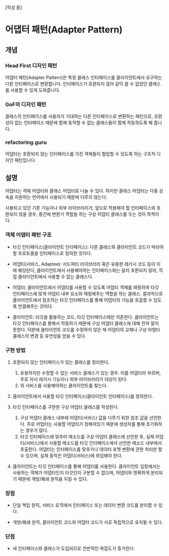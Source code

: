 [작성 중]

# 어댑터 패턴(Adapter Pattern)

## 개념

### Head First 디자인 패턴

어댑터 패턴(Adapter Pattern)은 특정 클래스 인터페이스를 클라이언트에서 요구하는 다른 인터페이스로 변환합니다. 인터페이스가 호환되지 않아 같이 쓸 수 없었던 클래스를 사용할 수 있게 도와줍니다.

### GoF의 디자인 패턴

클래스의 인터페이스를 사용자가 기대하는 다른 인터페이스로 변환하는 패턴으로, 호환성이 없는 인터페이스 때문에 함께 동작할 수 없는 클래스들이 함께 작동하도록 해 줍니다.

### refactoring.guru

어댑터는 호환되지 않는 인터페이스를 가진 객체들이 협업할 수 있도록 하는 구조적 디자인 패턴입니다.

## 설명

어댑터는 객체 어댑터와 클래스 어댑터로 나눌 수 있다. 하지만 클래스 어댑터는 다중 상속을 지원하는 언어에서 사용되기 때문에 다루지 않는다.

사용되고 있던 기존 기능이나 외부 라이브러리가, 앞으로 적용해야 할 인터페이스와 호환되지 않을 경우, 중간에 변환기 역할을 하는 구상 어댑터 클래스를 두는 것이 목적이다.

### 객체 어댑터 패턴 구조

- 타깃 인터페이스(클라이언트 인터페이스): 다른 클래스와 클라이언트 코드가 따라야할 프로토콜을 인터페이스로 정의한 것이다.

- 어댑티(서비스, Adaptee): 서드파티 라이브러리 혹은 유용한 레거시 코드 등이 이에 해당된다, 클라이언트에서 사용해야하는 인터페이스와는 달라 호환되지 않아, 직접 클라이언트에서 사용할 수 없는 클래스다.

- 어댑터: 클라이언트에서 어댑티를 사용할 수 있도록 어댑티 객체를 래핑하여 타깃 인터페이스에 맞게 어댑티 내부 요소와 매핑해주는 역할을 하는 클래스. 결과적으로 클라이언트에서 참조하는 타깃 인터페이스를 통해 어댑티의 기능을 호출할 수 있도록
  연결해주는 것이다.

- 클라이언트: 타깃을 활용하는 코드, 타깃 인터페이스에만 의존한다. 클라이언트는 타깃 인터페이스를 통해서 작동하기 때문에 구상 어댑터 클래스에 대해 전혀 알지 못한다. 덕분에 클라이언트 코드를 수정하지 않은 채 어댑티의 교체나 구상 어탭터 클래스의 변경 등 유연성을 얻을 수 있다.

### 구현 방법

1. 호환되지 않는 인터페이스가 있는 클래스를 정리한다.

   1. 유용하지만 수정할 수 없는 서비스 클래스가 있는 경우. 이를 어댑티라 부르며, 주로 자사 레거시 기능이나 외부 라이브러리가 대상이 된다.
   2. 위 서비스를 사용해야하는 클라이언트를 찾는다.

2. 클라이언트에서 사용할 타깃 인터페이스(클라이언트 인터페이스)를 정의한다.

3. 타깃 인터페이스를 구현한 구상 어댑터 클래스를 작성한다.

   1. 구상 어댑터 클래스 내부에 어댑티(서비스) 값을 다루기 위한 참조 값을 선언한다. 주로 어댑터는 사용할 어댑티가 정해져있기 때문에 생성자를 통해 초기화하는 경우가 많다.
   2. 타깃 인터페이스에 맞추어 메소드를 구상 어댑터 클래스에 선언한 후, 실제 어댑티(서비스)에서 사용할 메소드를 타깃 인터페이스에서 선언한 메소드 내부에서 호출한다. 어댑터는 인터페이스를 맞추거나 데이터 포멧 변환에 관한 처리만 할 수 있으며, 실제 동작은 어댑티(서비스)에 위임해야 한다.

4. 클라이언트는 타깃 인터페이스를 통해 어댑터를 사용한다. 클라이언트 입장에서는 사용하는 객체가 어댑터인지 타깃인지 구분할 수 없으며, 어댑터와 명확하게 분리되기 때문에 개방/폐쇄 원칙을 지킬 수 있다.

### 장점

- 단일 책임 원칙, 서비스 로직에서 인터페이스 또는 데이터 변환 코드를 분리할 수 있다.

- 개방/폐쇄 원칙, 클라이언트 코드와 어댑터 코드가 서로 독립적으로 유지될 수 있다.

### 단점

- 새 인터페이스와 클래스가 도입되므로 전반적인 복잡도가 증가한다.
